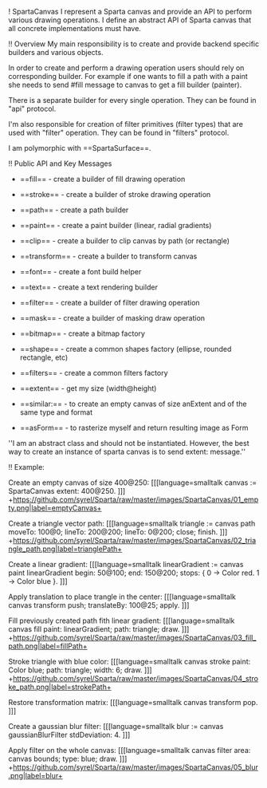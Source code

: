 ! SpartaCanvas
I represent a Sparta canvas and provide an API to perform various drawing operations.
I define an abstract API of Sparta canvas that all concrete implementations must have.

!! Overview
My main responsibility is to create and provide backend specific builders and various objects.

In order to create and perform a drawing operation users should rely on corresponding builder.
For example if one wants to fill a path with a paint she needs to send #fill message to canvas to get a fill builder (painter).

There is a separate builder for every single operation. They can be found in "api" protocol.

I'm also responsible for creation of filter primitives (filter types) that are used with "filter" operation.
They can be found in "filters" protocol.

I am polymorphic with ==SpartaSurface==.

!! Public API and Key Messages

- ==fill== - create a builder of fill drawing operation  
- ==stroke== - create a builder of stroke drawing operation
- ==path== - create a path builder
- ==paint== - create a paint builder (linear, radial gradients)
- ==clip== - create a builder to clip canvas by path (or rectangle)
- ==transform== - create a builder to transform canvas
- ==font== - create a font build helper
- ==text== - create a text rendering builder
- ==filter== - create a builder of filter drawing operation
- ==mask== - create a builder of masking draw operation
- ==bitmap== - create a bitmap factory
- ==shape== - create a common shapes factory (ellipse, rounded rectangle, etc)
- ==filters== - create a common filters factory

- ==extent== - get my size (width@height)
- ==similar:== - to create an empty canvas of size anExtent and of the same type and format 
- ==asForm== - to rasterize myself and return resulting image as Form

''I am an abstract class and should not be instantiated. However, the best way to create an instance of sparta canvas is to send extent: message.''

!! Example:

Create an empty canvas of size 400@250:
[[[language=smalltalk
canvas := SpartaCanvas extent: 400@250.
]]]
+https://github.com/syrel/Sparta/raw/master/images/SpartaCanvas/01_empty.png|label=emptyCanvas+


Create a triangle vector path:
[[[language=smalltalk
triangle := canvas path
	moveTo: 100@0;
	lineTo: 200@200;
	lineTo: 0@200;
	close;
	finish.
]]]
+https://github.com/syrel/Sparta/raw/master/images/SpartaCanvas/02_triangle_path.png|label=trianglePath+

Create a linear gradient:
[[[language=smalltalk
linearGradient := canvas paint linearGradient
	begin: 50@100;
	end: 150@200;
	stops: { 0 -> Color red. 1 -> Color blue }.
]]]

Apply translation to place trangle in the center:
[[[language=smalltalk
canvas transform
	push;
	translateBy: 100@25;
	apply.
]]]

Fill previously created path fith linear gradient:
[[[language=smalltalk
canvas fill
	paint: linearGradient;
	path: triangle;
	draw.
]]]
+https://github.com/syrel/Sparta/raw/master/images/SpartaCanvas/03_fill_path.png|label=fillPath+

Stroke triangle with blue color:
[[[language=smalltalk
canvas stroke
	paint: Color blue;
	path: triangle;
	width: 6;
	draw.
]]]
+https://github.com/syrel/Sparta/raw/master/images/SpartaCanvas/04_stroke_path.png|label=strokePath+

Restore transformation matrix:
[[[language=smalltalk
canvas transform pop.
]]]

Create a gaussian blur filter:
[[[language=smalltalk
blur := canvas gaussianBlurFilter
	stdDeviation: 4.
]]]

Apply filter on the whole canvas:
[[[language=smalltalk
canvas filter
	area: canvas bounds;
	type: blue;
	draw.
]]]
+https://github.com/syrel/Sparta/raw/master/images/SpartaCanvas/05_blur.png|label=blur+
